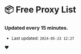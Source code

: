 # :package: Free Proxy List
### Updated every 15 minutes.

- Last updated: `2024-05-23 12:27`

:heart:
